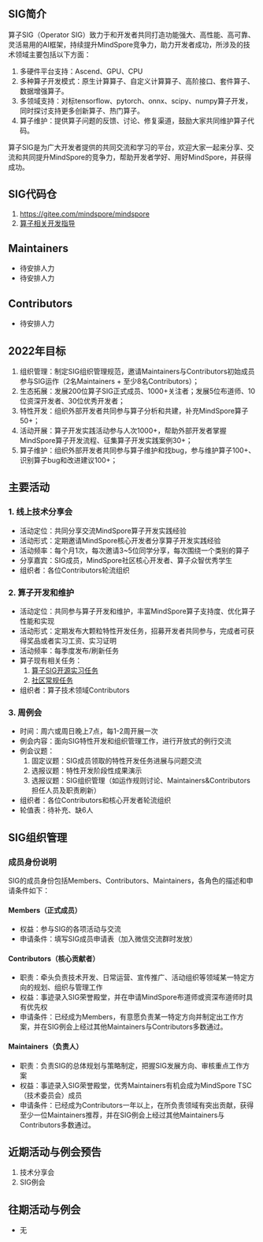 ## SIG简介

算子SIG（Operator SIG）致力于和开发者共同打造功能强大、高性能、高可靠、灵活易用的AI框架，持续提升MindSpore竞争力，助力开发者成功，所涉及的技术领域主要包括以下方面：

1. 多硬件平台支持：Ascend、GPU、CPU
2. 多种算子开发模式：原生计算算子、自定义计算算子、高阶接口、套件算子、数据增强算子。
3. 多领域支持：对标tensorflow、pytorch、onnx、scipy、numpy算子开发，同时探讨支持更多创新算子、热门算子。
4. 算子维护：提供算子问题的反馈、讨论、修复渠道，鼓励大家共同维护算子代码。

算子SIG是为广大开发者提供的共同交流和学习的平台，欢迎大家一起来分享、交流和共同提升MindSpore的竞争力，帮助开发者学好、用好MindSpore，并获得成功。

## SIG代码仓

1. https://gitee.com/mindspore/mindspore
2. [算子相关开发指导](待补充)

## Maintainers

* 待安排人力
* 待安排人力

## Contributors

* 待安排人力

## 2022年目标

1. 组织管理：制定SIG组织管理规范，邀请Maintainers与Contributors初始成员参与SIG运作（2名Maintainers + 至少8名Contributors）；
2. 生态拓展：发展200位算子SIG正式成员、1000+关注者；发展5位布道师、10位资深开发者、30位优秀开发者；
3. 特性开发：组织外部开发者共同参与算子分析和共建，补充MindSpore算子50+；
4. 活动开展：算子开发实践活动参与人次1000+，帮助外部开发者掌握MindSpore算子开发流程、征集算子开发实践案例30+；
5. 算子维护：组织外部开发者共同参与算子维护和找bug，参与维护算子100+、识别算子bug和改进建议100+；

## 主要活动

### 1. 线上技术分享会

* 活动定位：共同分享交流MindSpore算子开发实践经验
* 活动形式：定期邀请MindSpore核心开发者分享算子开发实践经验
* 活动频率：每个月1次，每次邀请3~5位同学分享，每次围绕一个类别的算子
* 分享嘉宾：SIG成员，MindSpore社区核心开发者、算子众智优秀学生
* 组织者：各位Contributors轮流组织

### 2. 算子开发和维护

* 活动定位：共同参与算子开发和维护，丰富MindSpore算子支持度、优化算子性能和实现
* 活动形式：定期发布大颗粒特性开发任务，招募开发者共同参与，完成者可获得奖品或者实习工资、实习证明
* 活动频率：每季度发布/刷新任务
* 算子现有相关任务：
  1. [算子SIG开源实习任务](待补充)
  2. [社区常规任务](待补充)
* 组织者：算子技术领域Contributors

### 3. 周例会

* 时间：周六或周日晚上7点，每1-2周开展一次
* 例会内容：面向SIG特性开发和组织管理工作，进行开放式的例行交流
* 例会议题：
  1. 固定议题：SIG成员领取的特性开发任务进展与问题交流
  2. 选报议题：特性开发阶段性成果演示
  3. 选报议题：SIG组织管理（如运作规则讨论、Maintainers&Contributors担任人员及职责刷新）
* 组织者：各位Contributors和核心开发者轮流组织
* 轮值表：待补充、缺6人

## SIG组织管理

### 成员身份说明

SIG的成员身份包括Members、Contributors、Maintainers，各角色的描述和申请条件如下：

#### Members（正式成员）

* 权益：参与SIG的各项活动与交流
* 申请条件：填写SIG成员申请表（加入微信交流群时发放）

#### Contributors（核心贡献者）

* 职责：牵头负责技术开发、日常运营、宣传推广、活动组织等领域某一特定方向的规划、组织与管理工作
* 权益：事迹录入SIG荣誉殿堂，并在申请MindSpore布道师或资深布道师时具有优先权
* 申请条件：已经成为Members，有意愿负责某一特定方向并制定出工作方案，并在SIG例会上经过其他Maintainers与Contributors多数通过。

#### Maintainers（负责人）

* 职责：负责SIG的总体规划与策略制定，把握SIG发展方向、审核重点工作方案
* 权益：事迹录入SIG荣誉殿堂，优秀Maintainers有机会成为MindSpore TSC（技术委员会）成员
* 申请条件：已经成为Contributors一年以上，在所负责领域有突出贡献，获得至少一位Maintainers推荐，并在SIG例会上经过其他Maintainers与Contributors多数通过。

## 近期活动与例会预告

1. 技术分享会
2. SIG例会

## 往期活动与例会

* 无
